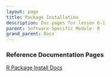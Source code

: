 ```yaml
---
layout: page
title: Package Installation
description: Doc pages for lesson 6-1
parent: Software-Specific Module- R
grand_parent: Docs
---
```


### Reference Documentation Pages

<a href="https://docs.rcc.fsu.edu/software/R/#install-r-packages-in-your-home-directory">R Package Install Docs</a>

